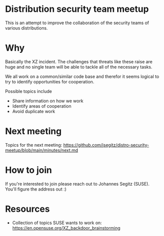 Distribution security team meetup
============
This is an attempt to improve the collaboration of the security teams of various distributions.

Why
============
Basically the XZ incident. The challenges that threats like these raise are
huge and no single team will be able to tackle all of the necessary tasks.

We all work on a common/similar code base and therefor it
seems logical to try to identify opportunities for cooperation.

Possible topics include
- Share information on how we work
- Identify areas of cooperation
- Avoid duplicate work

Next meeting
============
Topics for the next meeting: https://github.com/jsegitz/distro-security-meetup/blob/main/minutes/next.md

How to join
============
If you're interested to join please reach out to Johannes Segitz (SUSE). You'll figure the address out :) 

Resources
============
- Collection of topics SUSE wants to work on: https://en.opensuse.org/XZ_backdoor_brainstorming

